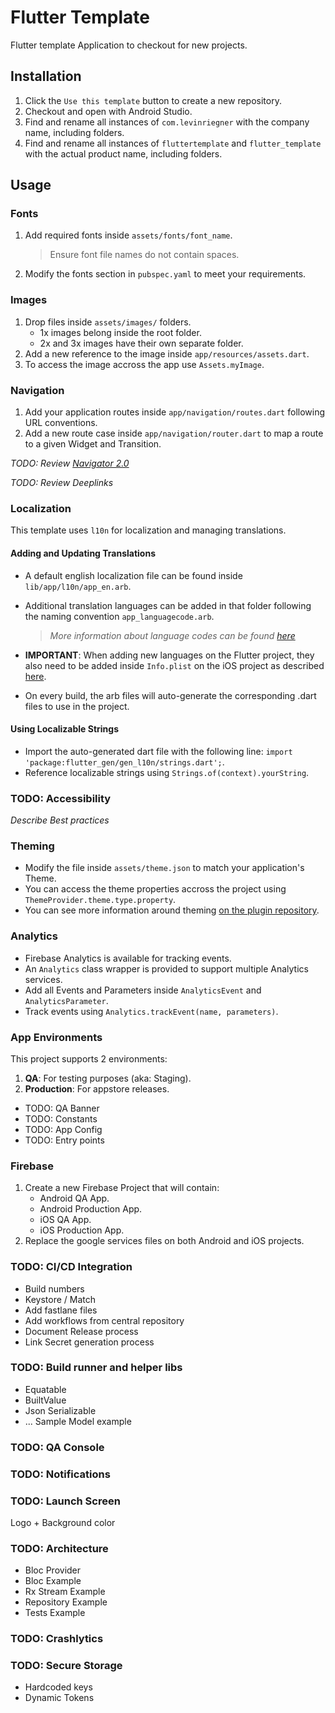 # Flutter Template

Flutter template Application to checkout for new projects.

## Installation

1. Click the `Use this template` button to create a new repository.
1. Checkout and open with Android Studio.
1. Find and rename all instances of `com.levinriegner` with the company name, including folders.
1. Find and rename all instances of `fluttertemplate` and `flutter_template` with the actual product name, including folders.

## Usage

### Fonts
1. Add required fonts inside `assets/fonts/font_name`.
    > Ensure font file names do not contain spaces.
1. Modify the fonts section in `pubspec.yaml` to meet your requirements.

### Images
1. Drop files inside `assets/images/` folders.
    - 1x images belong inside the root folder.
    - 2x and 3x images have their own separate folder.
1. Add a new reference to the image inside `app/resources/assets.dart`.
1. To access the image accross the app use `Assets.myImage`.

### Navigation
1. Add your application routes inside `app/navigation/routes.dart` following URL conventions.
1. Add a new route case inside `app/navigation/router.dart` to map a route to a given Widget and Transition.

*TODO: Review [Navigator 2.0](https://flutter.dev/docs/development/ui/navigation)*

*TODO: Review Deeplinks*

### Localization
This template uses `l10n` for localization and managing translations.

#### Adding and Updating Translations
- A default english localization file can be found inside `lib/app/l10n/app_en.arb`.

- Additional translation languages can be added in that folder following the naming convention `app_languagecode.arb`. 
    > *More information about language codes can be found [here](https://wiki.mozilla.org/L10n:Locale_Codes)*

- **IMPORTANT**: When adding new languages on the Flutter project, they also need to be added inside `Info.plist` on the iOS project as described [here](https://flutter.dev/docs/development/accessibility-and-localization/internationalization#localizing-for-ios-updating-the-ios-app-bundle).

- On every build, the arb files will auto-generate the corresponding .dart files to use in the project.

#### Using Localizable Strings
- Import the auto-generated dart file with the following line: `import 'package:flutter_gen/gen_l10n/strings.dart';`.
- Reference localizable strings using `Strings.of(context).yourString`.

### TODO: Accessibility
*Describe Best practices*

### Theming
- Modify the file inside `assets/theme.json` to match your application's Theme.
- You can access the theme properties accross the project using `ThemeProvider.theme.type.property`.
- You can see more information around theming [on the plugin repository](https://github.com/levin-riegner/flutter-design-system).

### Analytics
- Firebase Analytics is available for tracking events.
- An `Analytics` class wrapper is provided to support multiple Analytics services.
- Add all Events and Parameters inside `AnalyticsEvent` and `AnalyticsParameter`.
- Track events using `Analytics.trackEvent(name, parameters)`.

### App Environments
This project supports 2 environments:
1. **QA**: For testing purposes (aka: Staging).
1. **Production**: For appstore releases.
- TODO: QA Banner
- TODO: Constants
- TODO: App Config
- TODO: Entry points

### Firebase
1. Create a new Firebase Project that will contain:
    - Android QA App.
    - Android Production App.
    - iOS QA App.
    - iOS Production App.
1. Replace the google services files on both Android and iOS projects.

### TODO: CI/CD Integration
- Build numbers
- Keystore / Match
- Add fastlane files
- Add workflows from central repository
- Document Release process
- Link Secret generation process

### TODO: Build runner and helper libs
- Equatable
- BuiltValue
- Json Serializable
- ... Sample Model example

### TODO: QA Console

### TODO: Notifications

### TODO: Launch Screen
Logo + Background color

### TODO: Architecture
- Bloc Provider
- Bloc Example
- Rx Stream Example
- Repository Example
- Tests Example

### TODO: Crashlytics

### TODO: Secure Storage
- Hardcoded keys
- Dynamic Tokens